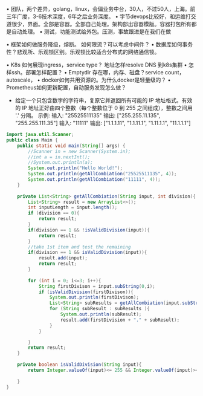 
•	团队，两个差异，golang，linux，会偏业务中台，30人，不过50人，上海。前三年广度，3-6技术深度，6年之后业务深度。
•	字节devops比较好，和运维打交道很少，界面。全部是容器。全部自己处理。架构部出容器模版。容器打包所有都是自动处理。
•	测试，功能测试给外包。压测，事故跟进是在我们在做

•	框架如何做服务降级，熔断。
    如何限流？可以考虑中间件？
•	数据库如何事务性？悲观所、乐观锁区别。乐观锁比较适合分布式的网络通信锁。



•	K8s 如何展现ingress，service type？ 地址怎样resolve DNS 到k8s集群
•	怎样ssh。部署怎样配置？
•	Emptydir 存在哪，内存、磁盘？service count，autoscale，
•	docker如何共用资源的。为什么docker是轻量级的？
•	Prometheus如何更新配置，自动服务发现怎么做？
+ 给定一个只包含数字的字符串，复原它并返回所有可能的 IP 地址格式。有效的 IP 地址正好由四个整数（每个整数位于 0 到 255 之间组成），整数之间用 '.' 分隔。
示例:
输入: "25525511135"
输出: ["255.255.11.135", "255.255.111.35"]
输入: "11111"
输出: ["1.1.1.11", "1.1.11.1", "1.11.1.1", "11.1.1.1"]

```java
import java.util.Scanner;
public class Main {
    public static void main(String[] args) {
        //Scanner in = new Scanner(System.in);
        //int a = in.nextInt();
        //System.out.println(a);
        System.out.println("Hello World!");
        System.out.println(getAllCombiation("25525511135", 4));
        System.out.println(getAllCombiation("11111", 4));
    }
    
    private List<String> getAllCombiation(String input, int division){
        List<String> result = new ArrayList<>();
        int inputLength = input.length();
        if (division == 0){
            return result;
        }
        if(division == 1 && !isValidDivision(input)){
            return result;
        } 
        //take 1st item and test the remaining
        if(division == 1 && isValidDivision(input)){
            result.add(input);
            return result;
        } 
        
        for (int i = 0; i<=3; i++){
            String firstDivison = input.subString(0,i);
            if (isValidDivision(firstDivison)){
                System.out.println(firstDivison);
                List<String> subResults = getAllCombiation(input.subString(i), division-1);
                for (String subResult : subResults ){
                    System.out.println(subResult);
                    result.add(firstDivision + "." + subResult);
                }
            }

        }
        return result;
    }
    
    private boolean isValidDivision(String input){
        return Integer.valueOf(input)<= 255 && Integer.valueOf(input)>=0;
        
    }
}
```